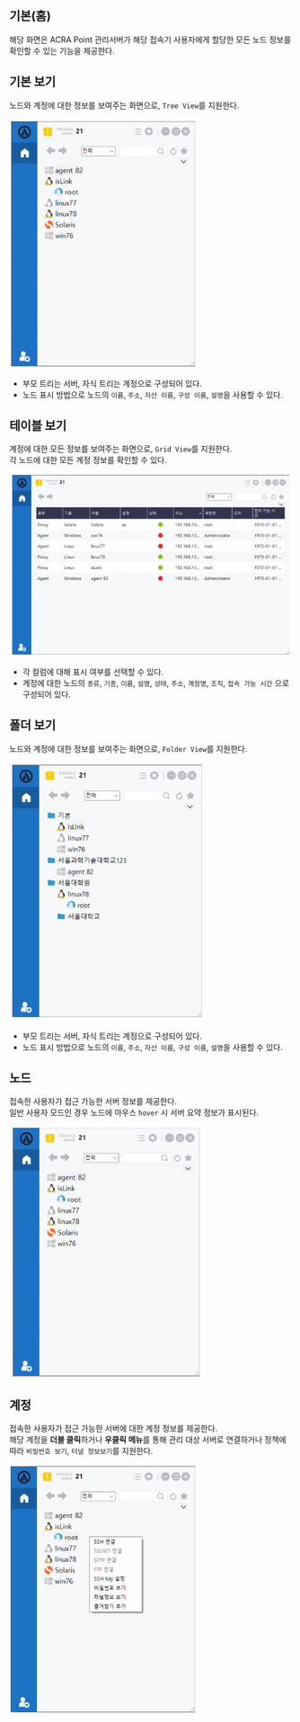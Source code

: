 ## 기본(홈)
해당 화면은 ACRA Point 관리서버가 해당 접속기 사용자에게 할당한 모든 노드 정보를 확인할 수 있는 기능을 제공한다.

## 기본 보기
노드와 계정에 대한 정보를 보여주는 화면으로, `Tree View`를 지원한다.

![기본 보기](image.png)

- 부모 트리는 서버, 자식 트리는 계정으로 구성되어 있다.
- 노드 표시 방법으로 노드의 `이름`, `주소`, `자산 이름`, `구성 이름`, `설명`을 사용할 수 있다.

## 테이블 보기
계정에 대한 모든 정보를 보여주는 화면으로, `Grid View`를 지원한다.  
각 노드에 대한 모든 계정 정보를 확인할 수 있다.  

![테이블 보기](image-1.png)

- 각 컬럼에 대해 표시 여부를 선택할 수 있다.
- 계정에 대한 노드의 `종류`, `기종`, `이름`, `설명`, `상태`, `주소`, `계정명`, `조직`, `접속 가능 시간` 으로 구성되어 있다.

## 폴더 보기
노드와 계정에 대한 정보를 보여주는 화면으로, `Folder View`를 지원한다.

![폴더 보기](image-2.png)

- 부모 트리는 서버, 자식 트리는 계정으로 구성되어 있다.
- 노드 표시 방법으로 노드의 `이름`, `주소`, `자산 이름`, `구성 이름`, `설명`을 사용할 수 있다.

## 노드
접속한 사용자가 접근 가능한 서버 정보를 제공한다.  
일반 사용자 모드인 경우 노드에 마우스 `hover` 시 서버 요약 정보가 표시된다.

![노드](image-3.png)

## 계정
접속한 사용자가 접근 가능한 서버에 대한 계정 정보를 제공한다.  
해당 계정을 **더블 클릭**하거나 **우클릭 메뉴**를 통해 관리 대상 서버로 연결하거나 정책에 따라 `비밀번호 보기`, `터널 정보보기`를 지원한다.

![계정](image-4.png)